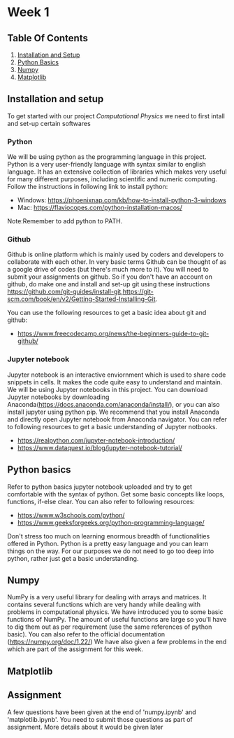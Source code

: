 # Week 1

## Table Of Contents
1. [Installation and Setup](https://github.com/Shivangp4/comp-phy/blob/main/README.md#installation-and-setup)
2. [Python Basics](https://github.com/Shivangp4/comp-phy/blob/main/README.md#python-basics)
3. [Numpy](https://github.com/Shivangp4/comp-phy/blob/main/README.md#numpy)
5. [Matplotlib](https://github.com/Shivangp4/comp-phy/blob/main/README.md#matplotlib)

## Installation and setup
To get started with our project _Computational Physics_ we need to first intall and set-up certain softwares

### Python
We will be using python as the programming language in this project. Python is a very user-friendly language with syntax similar to english language. It has an extensive collection of libraries which makes very useful for many different purposes, including scientific and numeric computing.
Follow the instructions in following link to install python:
- Windows: https://phoenixnap.com/kb/how-to-install-python-3-windows
- Mac: https://flaviocopes.com/python-installation-macos/


Note:Remember to add python to PATH.

### Github
Github is online platform which is mainly used by coders and developers to collaborate with each other. In very basic terms Github can be thought of as a google drive of codes (but there's much more to it). You will need to submit your assignments on github. So if you don't have an account on github, do make one and install and set-up git using these instructions https://github.com/git-guides/install-git,https://git-scm.com/book/en/v2/Getting-Started-Installing-Git.

You can use the following resources to get a basic idea about git and github:
- https://www.freecodecamp.org/news/the-beginners-guide-to-git-github/

### Jupyter notebook
Jupyter notebook is an interactive enviornment which is used to share code snippets in cells. It makes the code quite easy to understand and maintain. We will be using Jupyter notebooks in this project. You can download Jupyter notebooks by downloading Anaconda(https://docs.anaconda.com/anaconda/install/), or you can also install jupyter using python pip. We recommend that you install Anaconda and directly open Jupyter notebook from Anaconda navigator. You can refer to following resources to get a basic understanding of Jupyter notbooks.
- https://realpython.com/jupyter-notebook-introduction/
- https://www.dataquest.io/blog/jupyter-notebook-tutorial/



## Python basics
Refer to python basics jupyter notebook uploaded and try to get comfortable with the syntax of python. Get some basic concepts like loops, functions, if-else clear. You can also refer to following resources:
- https://www.w3schools.com/python/
- https://www.geeksforgeeks.org/python-programming-language/

Don't stress too much on learning enormous breadth of functionalities offered in Python. Python is a pretty easy language and you can learn things on the way.
For our purposes we do not need to go too deep into python, rather just get a basic understanding.


## Numpy
NumPy is a very useful library for dealing with arrays and matrices. It contains several functions which are very handy while dealing with problems in computational physics. We have introduced you to some basic functions of NumPy. The amount of useful functions are large so you'll have to dig them out as per requirement (use the same references of python basic). You can also refer to the official documentation (https://numpy.org/doc/1.22/) We have also given a few problems in the end which are part of the assignment for this week.


## Matplotlib

## Assignment 
A few questions have been given at the end of 'numpy.ipynb' and 'matplotlib.ipynb'. You need to submit those questions as part of assignment. More details about it would be given later
